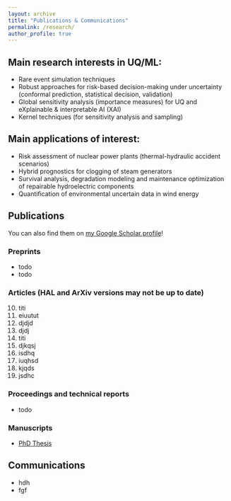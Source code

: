 ```yaml
---
layout: archive
title: "Publications & Communications"
permalink: /research/
author_profile: true
---
```


## Main research interests in UQ/ML:
* Rare event simulation techniques
* Robust approaches for risk-based decision-making under uncertainty (conformal prediction, statistical decision, validation)
* Global sensitivity analysis (importance measures) for UQ and eXplainable & interpretable AI (XAI)
* Kernel techniques (for sensitivity analysis and sampling)

## Main applications of interest:
* Risk assessment of nuclear power plants (thermal-hydraulic accident scenarios)
* Hybrid prognostics for clogging of steam generators
* Survival analysis, degradation modeling and maintenance optimization of repairable hydroelectric components
* Quantification of environmental uncertain data in wind energy

## Publications

You can also find them on [my Google Scholar profile](https://scholar.google.com/citations?user=xBfXuv0AAAAJ&hl=en)!

### Preprints

* todo
* todo

### Articles (HAL and ArXiv versions may not be up to date)

10. titi
9. eiuutut
8. djdjd
7. djdj
6. titi
5. djkqsj
4. isdhq
3. iuqhsd
2. kjqds
1. jsdhc

### Proceedings and technical reports
* todo

### Manuscripts
* [PhD Thesis](https://theses.hal.science/tel-02087860v1)

## Communications

* hdh
* fgf
